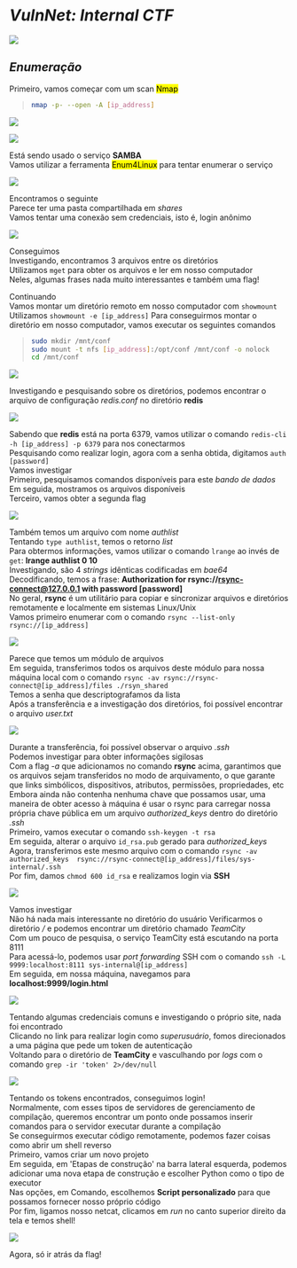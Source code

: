 # _**VulnNet: Internal CTF**_
![](internal.jpg)

## _**Enumeração**_
Primeiro, vamos começar com um scan <mark>Nmap</mark>
> ```bash
> nmap -p- --open -A [ip_address]
> ```
![](scan_nmap.jpg)

![](scan_nmap2.jpg)

Está sendo usado o serviço **SAMBA**  
Vamos utilizar a ferramenta <mark>Enum4Linux</mark> para tentar enumerar o serviço  

![](enum4linux.jpg)

Encontramos o seguinte  
Parece ter uma pasta compartilhada em _shares_  
Vamos tentar uma conexão sem credenciais, isto é, login anônimo  

![](smb_login.jpg)

Conseguimos  
Investigando, encontramos 3 arquivos entre os diretórios  
Utilizamos ```mget``` para obter os arquivos e ler em nosso computador  
Neles, algumas frases nada muito interessantes e também uma flag!  

Continuando  
Vamos montar um diretório remoto em nosso computador com ```showmount```  
Utilizamos ```showmount -e [ip_address]```
Para conseguirmos montar o diretório em nosso computador, vamos executar os seguintes comandos
> ```bash
> sudo mkdir /mnt/conf
> sudo mount -t nfs [ip_address]:/opt/conf /mnt/conf -o nolock
> cd /mnt/conf
![](new_dir.jpg)

Investigando e pesquisando sobre os diretórios, podemos encontrar o arquivo de configuração _redis.conf_ no diretório **redis**  

![](passwd_redis.jpg)

Sabendo que **redis** está na porta 6379, vamos utilizar o comando ```redis-cli -h [ip_address] -p 6379``` para nos conectarmos  
Pesquisando como realizar login, agora com a senha obtida, digitamos ```auth [password]```  
Vamos investigar  
Primeiro, pesquisamos comandos disponíveis para este _bando de dados_  
Em seguida, mostramos os arquivos disponíveis  
Terceiro, vamos obter a segunda flag  

![](flag_2.jpg)

Também temos um arquivo com nome _authlist_  
Tentando ```type authlist```, temos o retorno _list_  
Para obtermos informações, vamos utilizar o comando ```lrange``` ao invés de ```get```: **lrange authlist 0 10**  
Investigando, são 4 _strings_ idênticas codificadas em _bae64_  
Decodificando, temos a frase: **Authorization for rsync://rsync-connect@127.0.0.1 with password [password]**  
No geral, **rsync** é um utilitário para copiar e sincronizar arquivos e diretórios remotamente e localmente em sistemas Linux/Unix  
Vamos primeiro enumerar com o comando ```rsync --list-only rsync://[ip_address]```  

![](rsync_enum.jpg)

Parece que temos um módulo de arquivos  
Em seguida, transferimos todos os arquivos deste módulo para nossa máquina local com o comando ```rsync -av rsync://rsync-connect@[ip_address]/files ./rsyn_shared```  
Temos a senha que descriptografamos da lista  
Após a transferência e a investigação dos diretórios, foi possível encontrar o arquivo _user.txt_  

![](user_txt.jpg)

Durante a transferência, foi possível observar o arquivo _.ssh_  
Podemos investigar para obter informações sigilosas  
Com a flag _-a_ que adicionamos no comando **rsync** acima, garantimos que os arquivos sejam transferidos no modo de arquivamento, o que garante que links simbólicos, dispositivos, atributos, permissões, propriedades, etc  
Embora ainda não contenha nenhuma chave que possamos usar, uma maneira de obter acesso à máquina é usar o rsync para carregar nossa própria chave pública em um arquivo _authorized_keys_ dentro do diretório _.ssh_  
Primeiro, vamos executar o comando ```ssh-keygen -t rsa```  
Em seguida, alterar o arquivo ```id_rsa.pub``` gerado para _authorized_keys_  
Agora, transferimos este mesmo arquivo com o comando ```rsync -av authorized_keys  rsync://rsync-connect@[ip_address]/files/sys-internal/.ssh```  
Por fim, damos ```chmod 600 id_rsa``` e realizamos login via **SSH**  

![](ssh_login.jpg)

Vamos investigar  
Não há nada mais interessante no diretório do usuário
Verificarmos o diretório _/_ e podemos encontrar um diretório chamado _TeamCity_  
Com um pouco de pesquisa, o serviço TeamCity está escutando na porta 8111  
Para acessá-lo, podemos usar _port forwarding_ SSH com o comando ```ssh -L 9999:localhost:8111 sys-internal@[ip_address]```  
Em seguida, em nossa máquina, navegamos para **localhost:9999/login.html**  

![](login_form.jpg)

Tentando algumas credenciais comuns e investigando o próprio site, nada foi encontrado  
Clicando no link para realizar login como _superusuário_, fomos direcionados a uma página que pede um token de autenticação  
Voltando para o diretório de **TeamCity** e vasculhando por _logs_ com o comando ```grep -ir 'token' 2>/dev/null```  

![](auth_token.jpg)

Tentando os tokens encontrados, conseguimos login!  
Normalmente, com esses tipos de servidores de gerenciamento de compilação, queremos encontrar um ponto onde possamos inserir comandos para o servidor executar durante a compilação  
Se conseguirmos executar código remotamente, podemos fazer coisas como abrir um shell reverso  
Primeiro, vamos criar um novo projeto  
Em seguida, em 'Etapas de construção' na barra lateral esquerda, podemos adicionar uma nova etapa de construção e escolher Python como o tipo de executor  
Nas opções, em Comando, escolhemos **Script personalizado** para que possamos fornecer nosso próprio código  
Por fim, ligamos nosso netcat, clicamos em _run_ no canto superior direito da tela e temos shell!  

![](root.jpg)

Agora, só ir atrás da flag!
